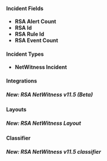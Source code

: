 
#### Incident Fields
- **RSA Alert Count**
- **RSA Id**
- **RSA Rule Id**
- **RSA Event Count**

#### Incident Types
- **NetWitness Incident**

#### Integrations
##### New: RSA NetWitness v11.5 (Beta)

#### Layouts
##### New: RSA NetWitness Layout

#### Classifier
##### New: RSA NetWitness v11.5 classifier
